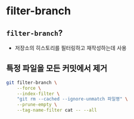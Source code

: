 # filter-branch

## `filter-branch`?

- 저장소의 히스토리를 필터링하고 재작성하는데 사용

## 특정 파일을 모든 커밋에서 제거

```bash
git filter-branch \
    --force \
    --index-filter \
    "git rm --cached --ignore-unmatch 파일명" \
    --prune-empty \
    --tag-name-filter cat -- --all
```
